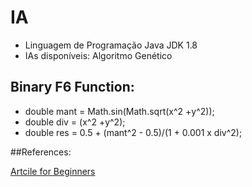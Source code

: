 # IA
* Linguagem de Programação Java JDK 1.8
* IAs disponíveis: Algoritmo Genético

## Binary F6 Function:

- double mant = Math.sin(Math.sqrt(x^2 +y^2));
- double div = (x^2 +y^2);
- double res = 0.5 + (mant^2 - 0.5)/(1 + 0.001 x div^2);


##References:

[Artcile for Beginners](http://www.doc.ic.ac.uk/~nd/surprise_96/journal/vol1/hmw/article1.html)
